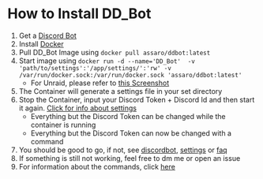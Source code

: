 # **How to Install DD_Bot**

1. Get a [Discord Bot](/sites/discordbot.md)
2. Install [Docker](https://www.docker.com/get-started/)
3. Pull DD_Bot Image using `docker pull assaro/ddbot:latest`
4. Start image using `docker run -d --name='DD_Bot'  -v 'path/to/settings':'/app/settings/':'rw' -v /var/run/docker.sock:/var/run/docker.sock 'assaro/ddbot:latest' `
    - For Unraid, please refer to [this Screenshot](/pics/Unraidsettings.PNG)
5. The Container will generate a settings file in your set directory
6. Stop the Container, input your Discord Token + Discord Id and then start it again. [Click for info about settings](/sites/settings.md)
    - Everything but the Discord Token can be changed while the container is running
    - Everything but the Discord Token can now be changed with a command
7. You should be good to go, if not, see [discordbot](/sites/discordbot.md), [settings](/sites/settings.md) or [faq](/sites/faq.md)
8. If something is still not working, feel free to dm me or open an issue
9. For information about the commands, click [here](/sites/commands.md)
